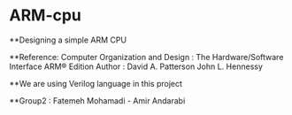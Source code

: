 # ARM-cpu

**Designing a simple ARM CPU

**Reference:
    Computer Organization and Design :
    The Hardware/Software Interface
    ARM® Edition
    Author :
        David A. Patterson
        John L. Hennessy

    
**We are using Verilog language in this project

**Group2 : Fatemeh Mohamadi - Amir Andarabi
